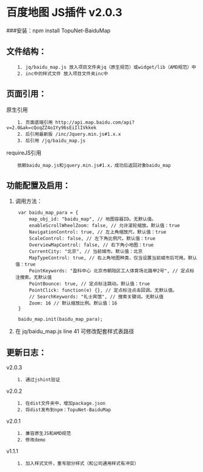 # 百度地图 JS插件 v2.0.3
###安装：npm install TopuNet-BaiduMap

文件结构：
-------------
        1. jq/baidu_map.js 放入项目文件夹jq（原生规范）或widget/lib（AMD规范）中
        2. inc中的样式文件 放入项目文件夹inc中

页面引用：
-------------
原生引用

        1. 页面底端引用 http://api.map.baidu.com/api?v=2.0&ak=cQoqZZ4o1Yy96sEiIlIVkkek
        2. 后引用最新版 /inc/Jquery.min.js#1.x.x
        3. 后引用 /jq/baidu_map.js

requireJS引用

        依赖baidu_map.js和jquery.min.js#1.x，成功后返回对象baidu_map

功能配置及启用：
--------------
1. 调用方法：

        var baidu_map_para = {
            map_obj_id: "baidu_map", // 地图容器ID。无默认值。
            enableScrollWheelZoom: false, // 允许滚轮缩放。默认值：true
            NavigationControl: true, // 左上角缩放尺。默认值：true
            ScaleControl: false, // 左下角比例尺。默认值：true
            OverviewMapControl: false, // 右下角小地图：true
            CurrentCity: "北京", // 当前城市。默认值：北京
            MapTypeControl: true, // 右上角地图种类，仅当设置当前城市后可用。默认值：true
            PointKeywords: "盈科中心 北京市朝阳区工人体育场北路甲2号", // 定点标注搜索。无默认值
            PointBounce: true, // 定点标注跳动。默认值：true
            PointClick: function(e) {}, // 定点标注点击回调。无默认值。
            // SearchKeywords: "礼士宾馆", // 搜索关键词。无默认值
            Zoom: 16 // 默认缩放比例。默认值：16
        }

        baidu_map.init(baidu_map_para);

2. 在 jq/baidu_map.js line 41 可修改配套样式表路径


更新日志：
-------------
v2.0.3

        1. 通过jshint验证

v2.0.2

        1. 在dist文件夹中，增加package.json
        2. 将dist发布到npm：TopuNet-BaiduMap

v2.0.1

        1. 兼容原生JS和AMD规范
        2. 修改demo

v1.1.1

        1. 加入样式文件，重写部分样式（和公司通用样式有冲突）
        